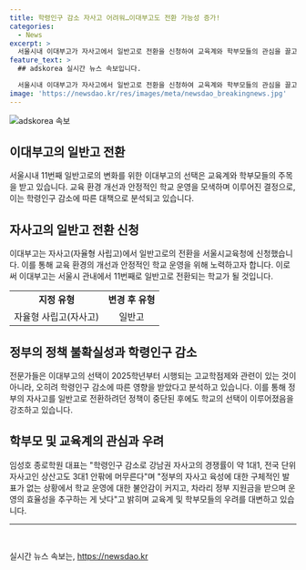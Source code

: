 ```yaml
---
title: 학령인구 감소 자사고 어려워…이대부고도 전환 가능성 증가!
categories:
  - News
excerpt: >
  서울시내 이대부고가 자사고에서 일반고로 전환을 신청하여 교육계와 학부모들의 관심을 끌고 있다. 학령인구 감소와 정부 정책 불확실성이 일반고 전환의 이유로 지목되는 가운데, 이대부고는 교육환경과 안정적인 학교 운영을 모색하기 위해 지정 취소를 신청했다. 정책 변경에도 불구하고 일반고로의 전환을 결정한 것으로 보여, 학령인구 감소에 따른 영향이 더 크다는 전문가들의 의견도 있다.
feature_text: >
  ## adskorea 실시간 뉴스 속보입니다.

  서울시내 이대부고가 자사고에서 일반고로 전환을 신청하여 교육계와 학부모들의 관심을 끌고 있다. 학령인구 감소와 정부 정책 불확실성이 일반고 전환의 이유로 지목되는 가운데, 이대부고는 교육환경과 안정적인 학교 운영을 모색하기 위해 지정 취소를 신청했다. 정책 변경에도 불구하고 일반고로의 전환을 결정한 것으로 보여, 학령인구 감소에 따른 영향이 더 크다는 전문가들의 의견도 있다.
image: 'https://newsdao.kr/res/images/meta/newsdao_breakingnews.jpg'
---
```


<p><img src="https://newsdao.kr/res/images/meta/newsdao_breakingnews.jpg" alt="adskorea 속보" /></p>

<h2 data-ke-size="size26">이대부고의 일반고 전환</h2>

<p data-ke-size="size16">서울시내 11번째 일반고로의 변화를 위한 이대부고의 선택은 교육계와 학부모들의 주목을 받고 있습니다. 교육 환경 개선과 안정적인 학교 운영을 모색하며 이루어진 결정으로, 이는 학령인구 감소에 따른 대책으로 분석되고 있습니다.</p>

<h2 data-ke-size="size26">자사고의 일반고 전환 신청</h2>

<p data-ke-size="size16">이대부고는 자사고(자율형 사립고)에서 일반고로의 전환을 서울시교육청에 신청했습니다. 이를 통해 교육 환경의 개선과 안정적인 학교 운영을 위해 노력하고자 합니다. 이로써 이대부고는 서울시 관내에서 11번째로 일반고로 전환되는 학교가 될 것입니다.</p>

<table>
    <tr>
        <td style="text-align: center; height: 17px;"><b>지정 유형</b></td>
        <td style="text-align: center; height: 17px;"><b>변경 후 유형</b></td>
    </tr>
    <tr>
        <td style="text-align: center; height: 17px;">자율형 사립고(자사고)</td>
        <td style="text-align: center; height: 17px;">일반고</td>
    </tr>
</table>

<h2 data-ke-size="size26">정부의 정책 불확실성과 학령인구 감소</h2>

<p data-ke-size="size16">전문가들은 이대부고의 선택이 2025학년부터 시행되는 고교학점제와 관련이 있는 것이 아니라, 오히려 학령인구 감소에 따른 영향을 받았다고 분석하고 있습니다. 이를 통해 정부의 자사고를 일반고로 전환하려던 정책이 중단된 후에도 학교의 선택이 이루어졌음을 강조하고 있습니다.</p>

<h2 data-ke-size="size26">학부모 및 교육계의 관심과 우려</h2>

<p data-ke-size="size16">임성호 종로학원 대표는 "학령인구 감소로 강남권 자사고의 경쟁률이 약 1대1, 전국 단위 자사고인 상산고도 3대1 안팎에 머무른다"며 "정부의 자사고 육성에 대한 구체적인 발표가 없는 상황에서 학교 운영에 대한 불안감이 커지고, 차라리 정부 지원금을 받으며 운영의 효율성을 추구하는 게 낫다"고 밝히며 교육계 및 학부모들의 우려를 대변하고 있습니다.</p>

<hr>

<p data-ke-size="size16">&nbsp;</p>
실시간 뉴스 속보는, <a href="https://newsdao.kr" rel="dofollow">https://newsdao.kr</a>


